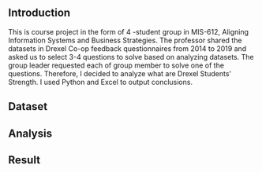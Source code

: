 ## Introduction ##
This is course project in the form of 4 -student group in MIS-612, Aligning Information Systems and Business Strategies. The professor shared the datasets in Drexel Co-op feedback questionnaires from 2014 to 2019 and asked us to select 3-4 questions to solve based on analyzing datasets. The group leader requested each of group member to solve one of the questions. Therefore, I decided to analyze what are Drexel Students' Strength. I used Python and Excel to output conclusions.
## Dataset ##
## Analysis ##
## Result ##
